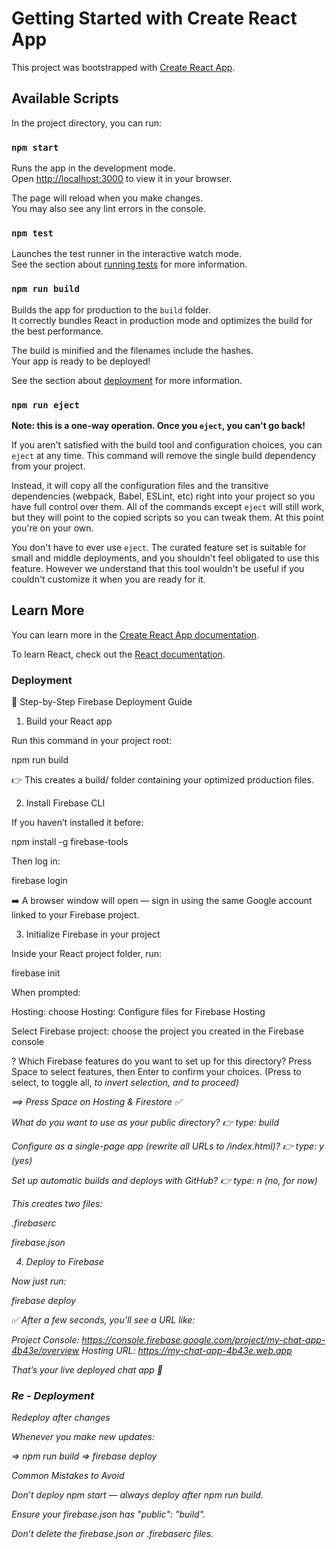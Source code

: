# Getting Started with Create React App

This project was bootstrapped with [Create React App](https://github.com/facebook/create-react-app).

## Available Scripts

In the project directory, you can run:

### `npm start`

Runs the app in the development mode.\
Open [http://localhost:3000](http://localhost:3000) to view it in your browser.

The page will reload when you make changes.\
You may also see any lint errors in the console.

### `npm test`

Launches the test runner in the interactive watch mode.\
See the section about [running tests](https://facebook.github.io/create-react-app/docs/running-tests) for more information.

### `npm run build`

Builds the app for production to the `build` folder.\
It correctly bundles React in production mode and optimizes the build for the best performance.

The build is minified and the filenames include the hashes.\
Your app is ready to be deployed!

See the section about [deployment](https://facebook.github.io/create-react-app/docs/deployment) for more information.

### `npm run eject`

**Note: this is a one-way operation. Once you `eject`, you can't go back!**

If you aren't satisfied with the build tool and configuration choices, you can `eject` at any time. This command will remove the single build dependency from your project.

Instead, it will copy all the configuration files and the transitive dependencies (webpack, Babel, ESLint, etc) right into your project so you have full control over them. All of the commands except `eject` will still work, but they will point to the copied scripts so you can tweak them. At this point you're on your own.

You don't have to ever use `eject`. The curated feature set is suitable for small and middle deployments, and you shouldn't feel obligated to use this feature. However we understand that this tool wouldn't be useful if you couldn't customize it when you are ready for it.

## Learn More

You can learn more in the [Create React App documentation](https://facebook.github.io/create-react-app/docs/getting-started).

To learn React, check out the [React documentation](https://reactjs.org/).

### Deployment

🚀 Step-by-Step Firebase Deployment Guide
1. Build your React app

Run this command in your project root:

npm run build


👉 This creates a build/ folder containing your optimized production files.

2. Install Firebase CLI

If you haven’t installed it before:

npm install -g firebase-tools


Then log in:

firebase login


➡️ A browser window will open — sign in using the same Google account linked to your Firebase project.

3. Initialize Firebase in your project

Inside your React project folder, run:

firebase init


When prompted:

Hosting: choose Hosting: Configure files for Firebase Hosting

Select Firebase project: choose the project you created in the Firebase console

? Which Firebase features do you want to set up for this directory? Press Space to select features, then Enter to confirm your choices. (Press <space> to select, <a> to toggle all, <i> to invert selection, and <enter> to proceed)

==> Press Space on Hosting & Firestore ✅


What do you want to use as your public directory?
👉 type: build

Configure as a single-page app (rewrite all URLs to /index.html)?
👉 type: y (yes)

Set up automatic builds and deploys with GitHub?
👉 type: n (no, for now)

This creates two files:

.firebaserc

firebase.json

4. Deploy to Firebase

Now just run:

firebase deploy


✅ After a few seconds, you’ll see a URL like:

Project Console: https://console.firebase.google.com/project/my-chat-app-4b43e/overview
Hosting URL: https://my-chat-app-4b43e.web.app


That’s your live deployed chat app 🎉



### Re - Deployment

Redeploy after changes

Whenever you make new updates:

 => npm run build
 => firebase deploy

Common Mistakes to Avoid

Don’t deploy npm start — always deploy after npm run build.

Ensure your firebase.json has "public": "build".

Don’t delete the firebase.json or .firebaserc files.


